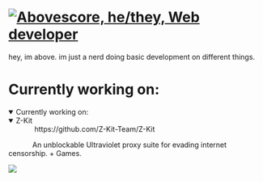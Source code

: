 # [![Abovescore, he/they, Web developer](https://readme-typing-svg.demolab.com?font=Fira+Code&pause=1000&width=435&lines=Abovescore;he%2Fthey;Web+developer)](https://git.io/typing-svg)
hey, im above.
im just a nerd doing basic development on different things.

# Currently working on:
<details open>
<summary>Currently working on:</summary>
  <details open>
  &nbsp;&nbsp;&nbsp;&nbsp;&nbsp;&nbsp;<summary>Z-Kit</summary>
  &nbsp;&nbsp;&nbsp;&nbsp;&nbsp;&nbsp;https://github.com/Z-Kit-Team/Z-Kit
    
  &nbsp;&nbsp;&nbsp;&nbsp;&nbsp;&nbsp;&nbsp;&nbsp;&nbsp;&nbsp;&nbsp;&nbsp;An unblockable Ultraviolet proxy suite for evading internet censorship. + Games.
  </details>
</details>

![](https://komarev.com/ghpvc/?username=Abovescore&color=blue)
